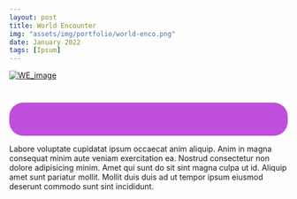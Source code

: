 ```yaml
---
layout: post
title: World Encounter
img: "assets/img/portfolio/world-enco.png"
date: January 2022
tags: [Ipsum]
---
```

<!-- 
![image]({{ page.img | relative_url }})


# world enc is nice. i hope this picture is POSTED -->

<!-- 
![image]({{ page.img | relative_url }}) -->


[![WE_image](/Personal_profolio_1/assets/img/portfolio/world-enco.png "World Encounter Page")](https://worldencounter.org/) 


<!-- <div img align="> -->
<!-- <div style="text-align:center">

<img src="/Personal_profolio_1/assets/img/portfolio/world-enco.png" class="center"> -->

<!-- ![image]({{"/assets/img/feature-img/caligraphy1.jpeg" | relative_url }}) -->

<!-- </div> -->
<br>

<p style="font-family: 'Verdana'; color:#ffffff; font-size: 1.05em; text-align:center; font-weight: oblique; background-color:#C04FDD;border-radius: 25px;margin-top:10px; padding-top: 30px;
  padding-right: 30px;
  padding-bottom: 30px;
  padding-left: 30px; ">

Labore voluptate cupidatat ipsum occaecat anim aliquip. Anim in magna consequat minim aute veniam exercitation ea. Nostrud consectetur non dolore adipisicing minim. Amet qui sunt do sit sint magna culpa ut id. Aliquip amet sunt pariatur mollit. Mollit duis duis ad ut tempor ipsum eiusmod deserunt commodo sunt sint incididunt.</p>